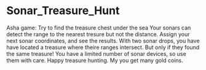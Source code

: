 # Sonar_Treasure_Hunt

Asha game: Try to find the treasure chest under the sea 
Your sonars can detect the range to the nearest tresure but not the distance. Assign your next sonar coordinates, and see the results.
With two sonar drops, you have have located a treasure where theire ranges intersect. 
But only if they found the same treasure! 
You have a limited number of sonar devices, so use them with care. 
Happy treasure hunting. My you get many gold coins.
